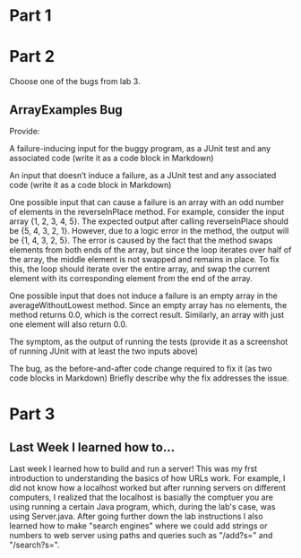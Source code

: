 # Part 1


# Part 2
Choose one of the bugs from lab 3.
## ArrayExamples Bug 


Provide:

A failure-inducing input for the buggy program, as a JUnit test and any associated code (write it as a code block in Markdown)

An input that doesn’t induce a failure, as a JUnit test and any associated code (write it as a code block in Markdown)


One possible input that can cause a failure is an array with an odd number of elements in the reverseInPlace method. For example, consider the input array {1, 2, 3, 4, 5}. The expected output after calling reverseInPlace should be {5, 4, 3, 2, 1}. However, due to a logic error in the method, the output will be {1, 4, 3, 2, 5}. The error is caused by the fact that the method swaps elements from both ends of the array, but since the loop iterates over half of the array, the middle element is not swapped and remains in place. To fix this, the loop should iterate over the entire array, and swap the current element with its corresponding element from the end of the array.

One possible input that does not induce a failure is an empty array in the averageWithoutLowest method. Since an empty array has no elements, the method returns 0.0, which is the correct result. Similarly, an array with just one element will also return 0.0.


The symptom, as the output of running the tests (provide it as a screenshot of running JUnit with at least the two inputs above)

The bug, as the before-and-after code change required to fix it (as two code blocks in Markdown)
Briefly describe why the fix addresses the issue.




# Part 3
## Last Week I learned how to...
Last week I learned how to build and run a server! This was my frst introduction to understanding the basics of how URLs work. For example, I did not know how a localhost worked but after running servers on different computers, I realized that the localhost is basially the comptuer you are using running a certain Java program, which, during the lab's case, was using Server.java. After going further down the lab instructions I also learned how to make "search engines" where we could add strings or numbers to web server using paths and queries such as "/add?s=<stirng>" and "/search?s=<string>".  
